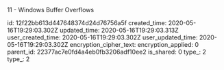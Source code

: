 11 - Windows Buffer Overflows

id: 12f22bb613d447648374d24d76756a5f
created_time: 2020-05-16T19:29:03.302Z
updated_time: 2020-05-16T19:29:03.313Z
user_created_time: 2020-05-16T19:29:03.302Z
user_updated_time: 2020-05-16T19:29:03.302Z
encryption_cipher_text: 
encryption_applied: 0
parent_id: 22377ac7e0fd4a4eb0fb3206adf10ee2
is_shared: 0
type_: 2
type_: 2
